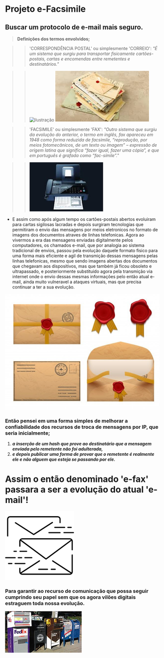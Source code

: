 # Projeto e-Facsimile
Buscar um protocolo de e-mail mais seguro.
-----------------------------------------------------------------------
>**Definições dos termos envolvidos;**

>>'CORRESPONDÊNCIA POSTAL' ou simplesmente 'CORREIO':
*"É um sistema que surgiu para transportar fisicamente cartões-postais, cartas e encomendas entre remetentes e destinatários."*

>>![ilustração](/assets/images/cartão_postal.png "Cartões") ![ilustração](/assets/images/cartas.png "Cartas")

>>'FACSIMILE' ou simplesmente 'FAX':
*"Outro sistema que surgiu da evolução do anterior, o termo em inglês, fax apareceu em 1948 como forma reduzida de facsimile, “reprodução, por meios fotomecânicos, de um texto ou imagem” – expressão de origem latina que significa “fazer igual, fazer uma cópia”, e que em português é grafada como “fac-símile”."*

>>![ilustração](/assets/images/facsimile-fax.png "Facsimile")


* E assim como após algum tempo os cartões-postais abertos evoluiram para 
cartas sigilosas lacradas e depois surgiram tecnologias que permitiram 
o envio das mensagens por meios eletronicos no formato de imagens dos 
documentos atraves de linhas telefonicas. 
Agora ao vivermos a era das mensagens enviadas digitalmente pelos 
computadores, os chamados e-mail, que por analogia ao sistema tradicional 
de envios, passou pela evolução daquele formato fisico para uma forma 
mais eficiente e agil de transmição dessas mensagens pelas linhas telefonicas, 
mesmo que sendo imagens abertas dos documentos que chegavam aos dispositivos, 
mas que também já ficou obsoleto e ultrapassado, e posteriormente substituido 
agora pela transmição via internet onde o envio dessas mesmas informações pelo 
então atual e-mail, ainda muito vulneravel a ataques virtuais, mas que precisa 
continuar a ter a sua evolução.

![ilustração](/assets/images/e44f570e28e3b7c8df68e2834929ad8b.jpg "segurança da época")

### Então pensei em uma forma simples de melhorar a confiabilidade dos recursos de troca de mensagens por IP, que seria inicialmente;
1. ***a inserção de um hash que prove ao destinatário que a mensagem enviada pelo remetente não foi adulterada,***
2. ***e depois publicar uma forma de provar que o remetente é realmente ele e não alguem que esteja se passando por ele.***

# Assim o então denominado **'e-fax'** passara a ser a evolução do atual **'e-mail'**!

![ilustação](/assets/images/e-fax_estilo.png "protocolo e-fax")


### Para garantir ao recurso de comunicação que possa seguir cumprindo seu papel sem que os agora vilões digitais estraguem toda nossa evolução.

![ilustação](/assets/images/Mailboxes.jpg "caixas postais")
